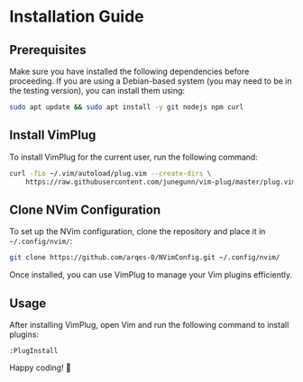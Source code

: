 # Installation Guide

## Prerequisites
Make sure you have installed the following dependencies before proceeding. If you are using a Debian-based system (you may need to be in the testing version), you can install them using:

```sh
sudo apt update && sudo apt install -y git nodejs npm curl
```

## Install VimPlug
To install VimPlug for the current user, run the following command:

```sh
curl -fLo ~/.vim/autoload/plug.vim --create-dirs \
    https://raw.githubusercontent.com/junegunn/vim-plug/master/plug.vim
```

## Clone NVim Configuration
To set up the NVim configuration, clone the repository and place it in `~/.config/nvim/`:

```sh
git clone https://github.com/arqes-0/NVimConfig.git ~/.config/nvim/
```

Once installed, you can use VimPlug to manage your Vim plugins efficiently.

## Usage
After installing VimPlug, open Vim and run the following command to install plugins:

```vim
:PlugInstall
```

Happy coding! 🚀
